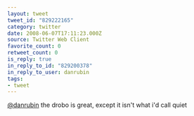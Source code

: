 ```yaml
---
layout: tweet
tweet_id: "829222165"
category: twitter
date: 2008-06-07T17:11:23.000Z
source: Twitter Web Client
favorite_count: 0
retweet_count: 0
is_reply: true
in_reply_to_id: "829200378"
in_reply_to_user: danrubin
tags:
- tweet
---
```


[@danrubin](https://twitter.com/@danrubin) the drobo is great, except it isn't what i'd call quiet
